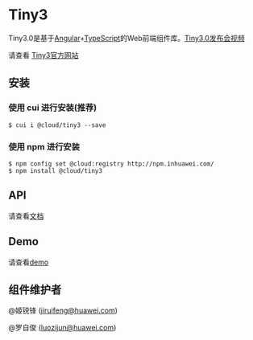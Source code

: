 # Tiny3

Tiny3.0是基于<a href="https://www.angular.cn/" target="_blank">Angular</a>+<a href="https://www.tslang.cn/" target="_blank">TypeScript</a>的Web前端组件库。<a href="http://rnd-think.huawei.com/think-home/community/technicalsalon/activity-detail?id=5bc6d4a2884a8f23c05691e6&type=technicalsalon" target="_blank">Tiny3.0发布会视频</a>

请查看 [Tiny3官方网站](http://cui.ulanqab.huawei.com/tiny3-website/tiny3doc/)

## 安装

### 使用 cui 进行安装(推荐)

```
$ cui i @cloud/tiny3 --save
```

### 使用 npm 进行安装

```
$ npm config set @cloud:registry http://npm.inhuawei.com/
$ npm install @cloud/tiny3
```

## API

请查看[文档](http://cui.ulanqab.huawei.com/tiny3-website/tiny3doc/)

## Demo

请查看[demo](http://cui.ulanqab.huawei.com/tiny3-website/tiny3doc/)

## 组件维护者

@姬锐锋 (jiruifeng@huawei.com)

@罗自俊 (luozijun@huawei.com)
